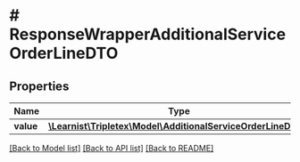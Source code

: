 # # ResponseWrapperAdditionalServiceOrderLineDTO

## Properties

Name | Type | Description | Notes
------------ | ------------- | ------------- | -------------
**value** | [**\Learnist\Tripletex\Model\AdditionalServiceOrderLineDTO[]**](AdditionalServiceOrderLineDTO.md) |  | [optional]

[[Back to Model list]](../../README.md#models) [[Back to API list]](../../README.md#endpoints) [[Back to README]](../../README.md)
